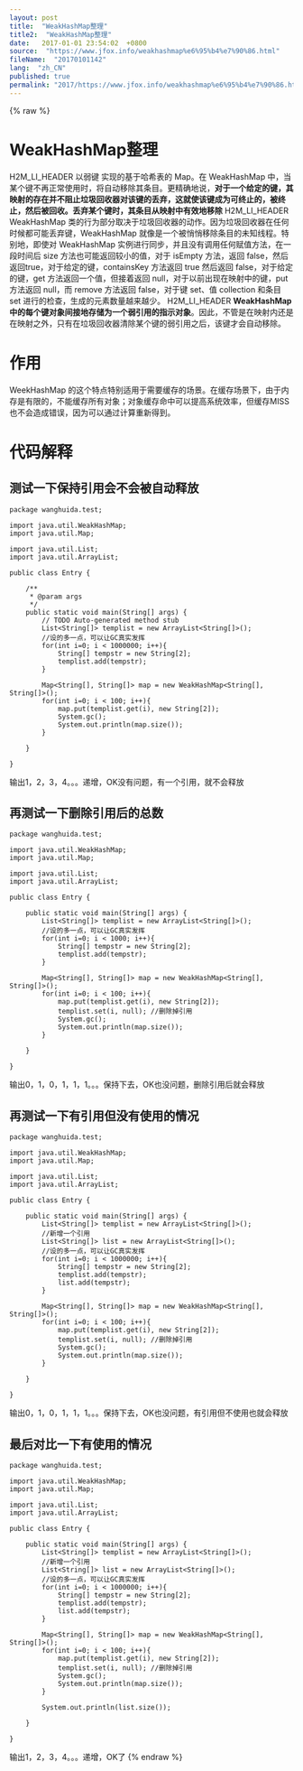 ```yaml
---
layout: post
title:  "WeakHashMap整理"
title2:  "WeakHashMap整理"
date:   2017-01-01 23:54:02  +0800
source:  "https://www.jfox.info/weakhashmap%e6%95%b4%e7%90%86.html"
fileName:  "20170101142"
lang:  "zh_CN"
published: true
permalink: "2017/https://www.jfox.info/weakhashmap%e6%95%b4%e7%90%86.html"
---
```

{% raw %}
# WeakHashMap整理 


H2M_LI_HEADER 以弱键 实现的基于哈希表的 Map。在 WeakHashMap 中，当某个键不再正常使用时，将自动移除其条目。更精确地说，**对于一个给定的键，其映射的存在并不阻止垃圾回收器对该键的丢弃，这就使该键成为可终止的，被终止，然后被回收。丢弃某个键时，其条目从映射中有效地移除**
H2M_LI_HEADER WeakHashMap 类的行为部分取决于垃圾回收器的动作。因为垃圾回收器在任何时候都可能丢弃键，WeakHashMap 就像是一个被悄悄移除条目的未知线程。特别地，即使对 WeakHashMap 实例进行同步，并且没有调用任何赋值方法，在一段时间后 size 方法也可能返回较小的值，对于 isEmpty 方法，返回 false，然后返回true，对于给定的键，containsKey 方法返回 true 然后返回 false，对于给定的键，get 方法返回一个值，但接着返回 null，对于以前出现在映射中的键，put 方法返回 null，而 remove 方法返回 false，对于键 set、值 collection 和条目 set 进行的检查，生成的元素数量越来越少。
H2M_LI_HEADER **WeakHashMap 中的每个键对象间接地存储为一个弱引用的指示对象**。因此，不管是在映射内还是在映射之外，只有在垃圾回收器清除某个键的弱引用之后，该键才会自动移除。

# 作用

WeekHashMap 的这个特点特别适用于需要缓存的场景。在缓存场景下，由于内存是有限的，不能缓存所有对象；对象缓存命中可以提高系统效率，但缓存MISS也不会造成错误，因为可以通过计算重新得到。

# 代码解释

## 测试一下保持引用会不会被自动释放

    package wanghuida.test;
    
    import java.util.WeakHashMap;
    import java.util.Map;
    
    import java.util.List;
    import java.util.ArrayList;
    
    public class Entry {
    
        /**
         * @param args
         */
        public static void main(String[] args) {
            // TODO Auto-generated method stub
            List<String[]> templist = new ArrayList<String[]>();  
            //设的多一点，可以让GC真实发挥
            for(int i=0; i < 1000000; i++){
                String[] tempstr = new String[2];
                templist.add(tempstr);
            }
    
            Map<String[], String[]> map = new WeakHashMap<String[], String[]>();
            for(int i=0; i < 100; i++){
                map.put(templist.get(i), new String[2]);
                System.gc();
                System.out.println(map.size());
            }
    
        }
    
    }

输出1，2，3，4。。。递增，OK没有问题，有一个引用，就不会释放

## 再测试一下删除引用后的总数

    package wanghuida.test;
    
    import java.util.WeakHashMap;
    import java.util.Map;
    
    import java.util.List;
    import java.util.ArrayList;
    
    public class Entry {
    
        public static void main(String[] args) {
            List<String[]> templist = new ArrayList<String[]>();  
            //设的多一点，可以让GC真实发挥
            for(int i=0; i < 1000; i++){
                String[] tempstr = new String[2];
                templist.add(tempstr);
            }
    
            Map<String[], String[]> map = new WeakHashMap<String[], String[]>();
            for(int i=0; i < 100; i++){
                map.put(templist.get(i), new String[2]);
                templist.set(i, null); //删除掉引用 
                System.gc();
                System.out.println(map.size());
            }
    
        }
    
    }

输出0，1，0，1，1，1。。。保持下去，OK也没问题，删除引用后就会释放

## 再测试一下有引用但没有使用的情况

    package wanghuida.test;
    
    import java.util.WeakHashMap;
    import java.util.Map;
    
    import java.util.List;
    import java.util.ArrayList;
    
    public class Entry {
    
        public static void main(String[] args) {
            List<String[]> templist = new ArrayList<String[]>();  
            //新增一个引用
            List<String[]> list = new ArrayList<String[]>();  
            //设的多一点，可以让GC真实发挥
            for(int i=0; i < 1000000; i++){
                String[] tempstr = new String[2];
                templist.add(tempstr);
                list.add(tempstr);
            }
    
            Map<String[], String[]> map = new WeakHashMap<String[], String[]>();
            for(int i=0; i < 100; i++){
                map.put(templist.get(i), new String[2]);
                templist.set(i, null); //删除掉引用 
                System.gc();
                System.out.println(map.size());
            }
    
        }
    
    }

输出0，1，0，1，1，1。。。保持下去，OK也没问题，有引用但不使用也就会释放

## 最后对比一下有使用的情况

    package wanghuida.test;
    
    import java.util.WeakHashMap;
    import java.util.Map;
    
    import java.util.List;
    import java.util.ArrayList;
    
    public class Entry {
    
        public static void main(String[] args) {
            List<String[]> templist = new ArrayList<String[]>();  
            //新增一个引用
            List<String[]> list = new ArrayList<String[]>();  
            //设的多一点，可以让GC真实发挥
            for(int i=0; i < 1000000; i++){
                String[] tempstr = new String[2];
                templist.add(tempstr);
                list.add(tempstr);
            }
    
            Map<String[], String[]> map = new WeakHashMap<String[], String[]>();
            for(int i=0; i < 100; i++){
                map.put(templist.get(i), new String[2]);
                templist.set(i, null); //删除掉引用 
                System.gc();
                System.out.println(map.size());
            }
    
            System.out.println(list.size());
    
        }
    
    }

输出1，2，3，4。。。递增，OK了
{% endraw %}